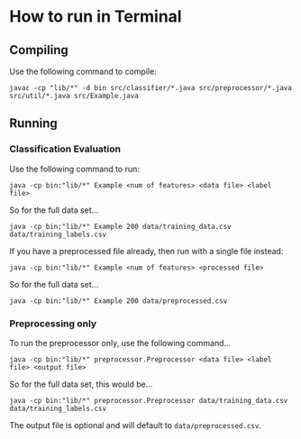 # How to run in Terminal

## Compiling

Use the following command to compile:

```
javac -cp "lib/*" -d bin src/classifier/*.java src/preprocessor/*.java src/util/*.java src/Example.java
```

## Running

### Classification Evaluation

Use the following command to run:

```
java -cp bin:"lib/*" Example <num of features> <data file> <label file>
```

So for the full data set...

```
java -cp bin:"lib/*" Example 200 data/training_data.csv data/training_labels.csv
```


If you have a preprocessed file already, then run with a single file instead:

```
java -cp bin:"lib/*" Example <num of features> <processed file>
```

So for the full data set...

```
java -cp bin:"lib/*" Example 200 data/preprocessed.csv
```


### Preprocessing only

To run the preprocessor only, use the following command...

```
java -cp bin:"lib/*" preprocessor.Preprocessor <data file> <label file> <output file>
```

So for the full data set, this would be...

```
java -cp bin:"lib/*" preprocessor.Preprocessor data/training_data.csv data/training_labels.csv
```

The output file is optional and will default to `data/preprocessed.csv`.